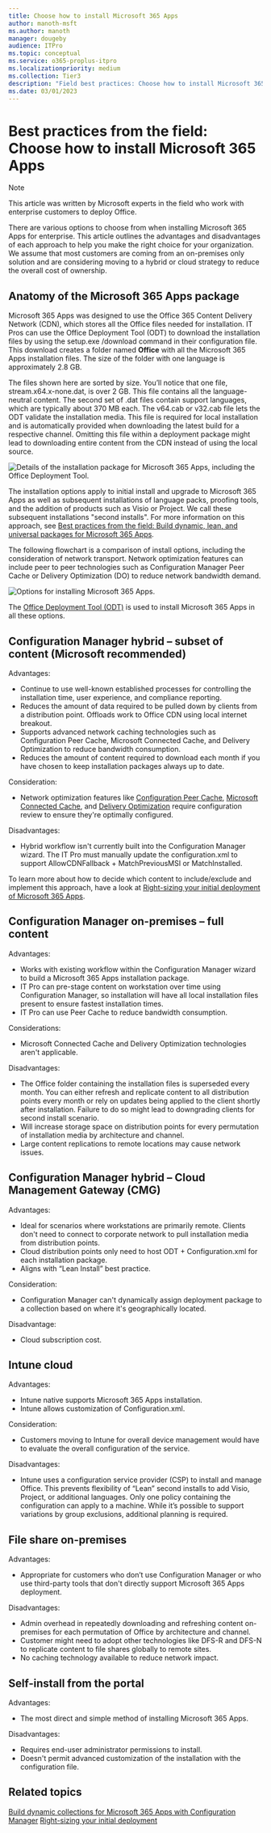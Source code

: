 ```yaml
---
title: Choose how to install Microsoft 365 Apps
author: manoth-msft
ms.author: manoth
manager: dougeby
audience: ITPro 
ms.topic: conceptual 
ms.service: o365-proplus-itpro
ms.localizationpriority: medium
ms.collection: Tier3
description: "Field best practices: Choose how to install Microsoft 365 Apps for enterprise"
ms.date: 03/01/2023
---
```


# Best practices from the field: Choose how to install Microsoft 365 Apps

> [!NOTE]
> This article was written by Microsoft experts in the field who work with enterprise customers to deploy Office.

There are various options to choose from when installing Microsoft 365 Apps for enterprise. This article outlines the advantages and disadvantages of each approach to help you make the right choice for your organization. We assume that most customers are coming from an on-premises only solution and are considering moving to a hybrid or cloud strategy to reduce the overall cost of ownership.

## Anatomy of the Microsoft 365 Apps package

Microsoft 365 Apps was designed to use the Office 365 Content Delivery Network (CDN), which stores all the Office files needed for installation.  IT Pros can use the Office Deployment Tool (ODT) to download the installation files by using the setup.exe /download command in their configuration file. This download creates a folder named **Office** with all the Microsoft 365 Apps installation files. The size of the folder with one language is approximately 2.8 GB. 

The files shown here are sorted by size. You’ll notice that one file, stream.x64.x-none.dat, is over 2 GB. This file contains all the language-neutral content.  The second set of .dat files contain support languages, which are typically  about 370 MB each. The v64.cab or v32.cab file lets the ODT validate the installation media. This file is required for local installation and is automatically provided  when downloading the latest build for a respective channel. Omitting this file within a deployment package might lead to downloading entire content from the CDN instead of using the local source.

![Details of the installation package for Microsoft 365 Apps, including the Office Deployment Tool.](../images/fieldnotes/install-options-1.png)

The installation options apply to initial install and upgrade to Microsoft 365 Apps as well as subsequent installations of language packs, proofing tools, and the addition of products such as Visio or Project. We call these subsequent installations "second installs". For more information on this approach, see [Best practices from the field: Build dynamic, lean, and universal packages for Microsoft 365 Apps](build-dynamic-lean-universal-packages.md).

The following flowchart is a comparison of install options, including the consideration of network transport.  Network optimization features can include peer to peer technologies such as Configuration Manager Peer Cache or Delivery Optimization (DO) to reduce network bandwidth demand.  

![Options for installing Microsoft 365 Apps.](../images/fieldnotes/install-options-2.png)

The [Office Deployment Tool (ODT)](../overview-office-deployment-tool.md) is used to install Microsoft 365 Apps in all these options. 

## Configuration Manager hybrid – subset of content (Microsoft recommended)

Advantages:

- Continue to use well-known established processes for controlling the installation time, user experience, and compliance reporting.
- Reduces the amount of data required to be pulled down by clients from a distribution point. Offloads work to Office CDN using local internet breakout.
- Supports advanced network caching technologies such as Configuration Peer Cache, Microsoft Connected Cache, and Delivery Optimization to reduce bandwidth consumption.
- Reduces the amount of content required to download each month if you have chosen to keep installation packages always up to date.

Consideration:
- Network optimization features like [Configuration Peer Cache](/mem/configmgr/core/plan-design/hierarchy/client-peer-cache), [Microsoft Connected Cache](/mem/configmgr/core/plan-design/hierarchy/microsoft-connected-cache), and [Delivery Optimization](../delivery-optimization.md) require configuration review to ensure they're optimally configured.

Disadvantages:
- Hybrid workflow isn't currently built into the Configuration Manager wizard. The IT Pro must manually update the configuration.xml to support AllowCDNFallback + MatchPreviousMSI or MatchInstalled.

To learn more about how to decide which content to include/exclude and implement this approach, have a look at [Right-sizing your initial deployment of Microsoft 365 Apps](right-sizing-initial-deployment.md).

## Configuration Manager on-premises – full content

Advantages: 
- Works with existing workflow within the Configuration Manager wizard to build a Microsoft 365 Apps installation package.
- IT Pro can pre-stage content on workstation over time using Configuration Manager, so installation will have all local installation files present to ensure fastest installation times.
- IT Pro can use Peer Cache to reduce bandwidth consumption.

Considerations:
- Microsoft Connected Cache and Delivery Optimization technologies aren't applicable.

Disadvantages:
- The Office folder containing the installation files is superseded every month. You can either refresh and replicate content to all distribution points every month or rely on updates being applied to the client shortly after installation. Failure to do so might lead to downgrading clients for second install scenario.
- Will increase storage space on distribution points for every permutation of installation media by architecture and channel.
- Large content replications to remote locations may cause network issues.

## Configuration Manager hybrid – Cloud Management Gateway (CMG)

Advantages:
- Ideal for scenarios where workstations are primarily remote. Clients don't need to connect to corporate network to pull installation media from distribution points.
- Cloud distribution points only need to host ODT + Configuration.xml for each installation package.
- Aligns with “Lean Install” best practice.

Consideration:
- Configuration Manager can't dynamically assign deployment package to a collection based on where it's geographically located.

Disadvantage:
- Cloud subscription cost.

## Intune cloud 

Advantages:
- Intune native supports Microsoft 365 Apps installation.
- Intune allows customization of Configuration.xml.

Consideration:
- Customers moving to Intune for overall device management would have to evaluate the overall configuration of the service.

Disadvantages:
- Intune uses a configuration service provider (CSP) to install and manage Office.  This prevents flexibility of “Lean” second installs to add Visio, Project, or additional languages.  Only one policy containing the configuration can apply to a machine.  While it’s possible to support variations by group exclusions, additional planning is required.

## File share on-premises

Advantages:
- Appropriate for customers who don’t use Configuration Manager or who use third-party tools that don't directly support Microsoft 365 Apps deployment.

Disadvantages:
- Admin overhead in repeatedly downloading and refreshing content on-premises for each permutation of Office by architecture and channel.
- Customer might need to adopt other technologies like DFS-R and DFS-N to replicate content to file shares globally to remote sites.
- No caching technology available to reduce network impact.

## Self-install from the portal

Advantages:
- The most direct and simple method of installing Microsoft 365 Apps.

Disadvantages:
- Requires end-user administrator permissions to install.
- Doesn't permit advanced customization of the installation with the configuration file.

## Related topics

[Build dynamic collections for Microsoft 365 Apps with Configuration Manager](build-dynamic-lean-configuration-manager.md)
[Right-sizing your initial deployment](right-sizing-initial-deployment.md)